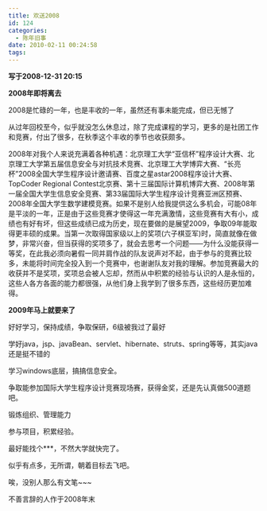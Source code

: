 ```yaml
---
title: 欢送2008
id: 124
categories:
  - 陈年旧事
date: 2010-02-11 00:24:58
tags:
---
```


**写于2008-12-31 20:15**

**2008年即将离去**

2008是忙碌的一年，也是丰收的一年，虽然还有事未能完成，但已无憾了

从过年回校至今，似乎就没怎么休息过，除了完成课程的学习，更多的是社团工作和竞赛，付出了很多，在秋季这个丰收的季节也收获颇多。


<!--more-->


2008年对我个人来说充满着各种机遇：北京理工大学&ldquo;亚信杯&rdquo;程序设计大赛、北京理工大学第五届信息安全与对抗技术竞赛、北京理工大学博弈大赛、&ldquo;长亮杯&rdquo;2008全国大学生程序设计邀请赛、百度之星astar2008程序设计大赛、TopCoder Regional Contest北京赛、第十三届国际计算机博弈大赛、2008年第一届全国大学生信息安全竞赛、第33届国际大学生程序设计竞赛亚洲区预赛、2008年全国大学生数学建模竞赛。如果不是别人给我提供这么多机会，可能08年是平淡的一年，正是由于这些竞赛才使得这一年充满激情，这些竞赛有大有小，成绩也有好有坏，但这些成绩已成为历史，现在要做的是展望2009，争取09年能取得更丰硕的成果。当第一次取得国家级以上的奖项(六子棋亚军)时，简直就像在做梦，非常兴奋，但当获得的奖项多了，就会去思考一个问题&mdash;&mdash;为什么没能获得一等奖，在此我必须向暑假一同并肩作战的队友说声对不起，由于参与的竞赛比较多，未能将时间完全投入到一个竞赛中，也谢谢队友对我的理解。参加竞赛最大的收获并不是奖项，奖项总会被人忘却，然而从中积累的经验与认识的人是永恒的，这些人各方各面的能力都很强，从他们身上我学到了很多东西，这些经历更加难得。

**2009年马上就要来了**

好好学习，保持成绩，争取保研，6级被我过了最好

学好java，jsp、javaBean、servlet、hibernate、struts、spring等等，其实java还是挺不错的

学习windows底层，搞搞信息安全。

争取能参加国际大学生程序设计竞赛现场赛，获得金奖，还是先认真做500道题吧。

锻炼组织、管理能力

参与项目，积累经验。

最好能找个***，不然大学就快完了。

似乎有点多，无所谓，朝着目标去飞吧。

唉，没别人那么有文笔~~~

不善言辞的人作于2008年末